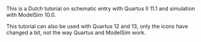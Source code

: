 This is a Dutch tutorial on schematic entry with Quartus II 11.1 and simulation with ModelSim 10.0.

This tutorial can also be used with Quartus 12 and 13, only the icons have changed a bit, not the way Quartus and ModelSim work.


